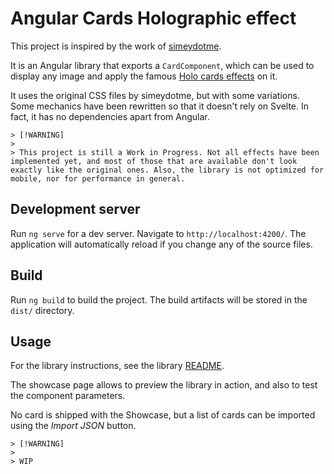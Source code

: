 # Angular Cards Holographic effect

This project is inspired by the work of [simeydotme](https://github.com/simeydotme/pokemon-cards-css).

It is an Angular library that exports a `CardComponent`, which can be used to display any image and apply the famous [Holo cards effects]([https://poke-holo.simey.me/](https://poke-holo.simey.me/)) on it.

It uses the original CSS files by simeydotme, but with some variations. Some mechanics have been rewritten so that it doesn't rely on Svelte. In fact, it has no dependencies apart from Angular.

```
> [!WARNING]
>  
> This project is still a Work in Progress. Not all effects have been implemented yet, and most of those that are available don't look exactly like the original ones. Also, the library is not optimized for mobile, nor for performance in general.
```

## Development server

Run `ng serve` for a dev server. Navigate to `http://localhost:4200/`. The application will automatically reload if you change any of the source files.

## Build

Run `ng build` to build the project. The build artifacts will be stored in the `dist/` directory.

## Usage

For the library instructions, see the library [README](projects/ngx-holo-cards-effect/README.md).

The showcase page allows to preview the library in action, and also to test the component parameters.

No card is shipped with the Showcase, but a list of cards can be imported using the _Import JSON_ button.

```
> [!WARNING]
>  
> WIP
```
